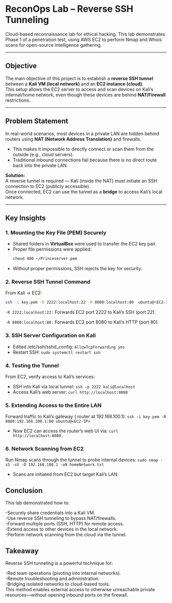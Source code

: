 # ReconOps Lab – Reverse SSH Tunneling
Cloud-based reconnaissance lab for ethical hacking. This lab demonstrates Phase 1  of a penetration test, using AWS EC2 to perform Nmap and Whois scans for open-source intelligence gathering. 

---

## Objective
The main objective of this project is to establish a **reverse SSH tunnel** between a **Kali VM (local network)** and an **EC2 instance (cloud)**.  
This setup allows the EC2 server to access and scan devices on Kali’s internal/home network, even though these devices are behind **NAT/Firewall** restrictions.

---

## Problem Statement
In real-world scenarios, most devices in a private LAN are hidden behind routers using **NAT (Network Address Translation)** and firewalls.

- This makes it impossible to directly connect or scan them from the outside (e.g., cloud servers).    
- Traditional inbound connections fail because there is no direct route back into the private LAN.  

**Solution:**  
A reverse tunnel is required — Kali (inside the NAT) must initiate an SSH connection to EC2 (publicly accessible).  
Once connected, EC2 can use the tunnel as a **bridge** to access Kali’s local network.

---

##  Key Insights

### 1. Mounting the Key File (PEM) Securely
- Shared folders in **VirtualBox** were used to transfer the EC2 key pair.  
- Proper file permissions were applied:
  ```bash
  chmod 400 ~/Princeserver.pem
  ```
- Without proper permissions, SSH rejects the key for security.

### 2. Reverse SSH Tunnel Command
From Kali → EC2:
```bash 
ssh -i key.pem -R 2222:localhost:22 -R 8080:localhost:80  ubuntu@<EC2-IP>
```
`-R 2222:localhost:22:` Forwards EC2 port 2222 to Kali’s SSH (port 22).  

`-R 8080:localhost:80:` Forwards EC2 port 8080 to Kali’s HTTP (port 80).

### 3. SSH Server Configuration on Kali
- Edited /etc/ssh/sshd_config: `AllowTcpForwarding yes`
- Restart SSH:
`sudo systemctl restart ssh`

### 4. Testing the Tunnel
From EC2, verify access to Kali’s services:

- SSH into Kali via local tunnel: `ssh -p 2222 kali@localhost`
- Access Kali’s web server: `curl http://localhost:8080`

### 5. Extending Access to the Entire LAN
Forward traffic to Kali’s gateway ( router at 192.168.100.1):
`ssh -i key.pem -R 8080:192.168.100.1:80 ubuntu@<EC2-IP>`
- Now EC2 can access the router’s web UI via:
`curl http://localhost:8080.`

### 6. Network Scanning from EC2
Run Nmap scans through the tunnel to probe internal devices:
`sudo nmap -sS -sV -O 192.168.100.1 -oN homeNetwork.txt`
- Scans are initiated from EC2 but target Kali’s LAN.

## Conclusion
This lab demonstrated how to:

-Securely share credentials into a Kali VM.  
-Use reverse SSH tunneling to bypass NAT/firewalls.  
-Forward multiple ports (SSH, HTTP) for remote access.  
-Extend access to other devices in the local network.  
-Perform network scanning from the cloud via the tunnel.  

 ## Takeaway
Reverse SSH tunneling is a powerful technique for:

-Red team operations (pivoting into internal networks).  
-Remote troubleshooting and administration.  
-Bridging isolated networks to cloud-based tools.  
This method enables external access to otherwise unreachable private resources—without opening inbound ports on the firewall.
